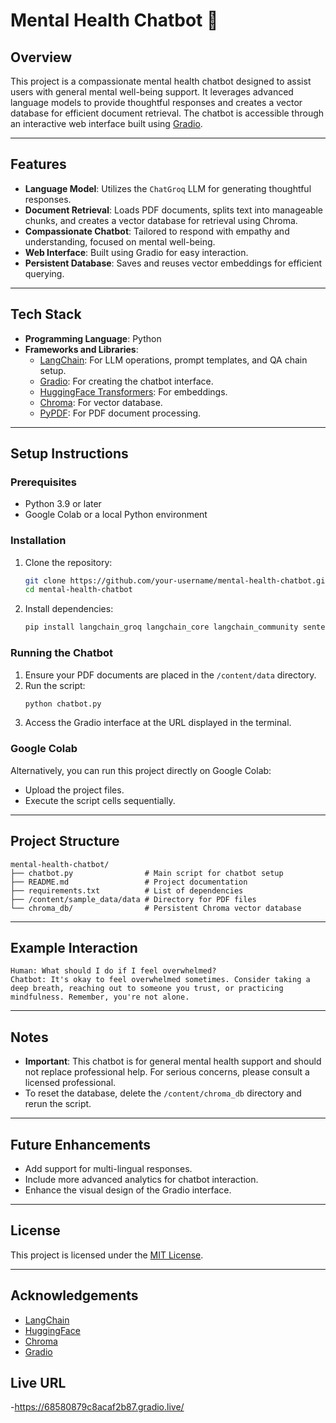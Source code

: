# Mental Health Chatbot 🤖

## Overview
This project is a compassionate mental health chatbot designed to assist users with general mental well-being support. It leverages advanced language models to provide thoughtful responses and creates a vector database for efficient document retrieval. The chatbot is accessible through an interactive web interface built using [Gradio](https://gradio.app/).

---

## Features
- **Language Model**: Utilizes the `ChatGroq` LLM for generating thoughtful responses.
- **Document Retrieval**: Loads PDF documents, splits text into manageable chunks, and creates a vector database for retrieval using Chroma.
- **Compassionate Chatbot**: Tailored to respond with empathy and understanding, focused on mental well-being.
- **Web Interface**: Built using Gradio for easy interaction.
- **Persistent Database**: Saves and reuses vector embeddings for efficient querying.

---

## Tech Stack
- **Programming Language**: Python
- **Frameworks and Libraries**:
  - [LangChain](https://langchain.com/): For LLM operations, prompt templates, and QA chain setup.
  - [Gradio](https://gradio.app/): For creating the chatbot interface.
  - [HuggingFace Transformers](https://huggingface.co/): For embeddings.
  - [Chroma](https://www.trychroma.com/): For vector database.
  - [PyPDF](https://pypi.org/project/pypdf/): For PDF document processing.

---

## Setup Instructions

### Prerequisites
- Python 3.9 or later
- Google Colab or a local Python environment

### Installation
1. Clone the repository:
   ```bash
   git clone https://github.com/your-username/mental-health-chatbot.git
   cd mental-health-chatbot
   ```

2. Install dependencies:
   ```bash
   pip install langchain_groq langchain_core langchain_community sentence_transformers chromadb pypdf gradio
   ```

### Running the Chatbot
1. Ensure your PDF documents are placed in the `/content/data` directory.
2. Run the script:
   ```bash
   python chatbot.py
   ```
3. Access the Gradio interface at the URL displayed in the terminal.

### Google Colab
Alternatively, you can run this project directly on Google Colab:
- Upload the project files.
- Execute the script cells sequentially.

---

## Project Structure
```
mental-health-chatbot/
├── chatbot.py                # Main script for chatbot setup
├── README.md                 # Project documentation
├── requirements.txt          # List of dependencies
├── /content/sample_data/data # Directory for PDF files
└── chroma_db/                # Persistent Chroma vector database
```

---

## Example Interaction
```
Human: What should I do if I feel overwhelmed?
Chatbot: It's okay to feel overwhelmed sometimes. Consider taking a deep breath, reaching out to someone you trust, or practicing mindfulness. Remember, you're not alone.
```

---

## Notes
- **Important**: This chatbot is for general mental health support and should not replace professional help. For serious concerns, please consult a licensed professional.
- To reset the database, delete the `/content/chroma_db` directory and rerun the script.

---

## Future Enhancements
- Add support for multi-lingual responses.
- Include more advanced analytics for chatbot interaction.
- Enhance the visual design of the Gradio interface.

---

## License
This project is licensed under the [MIT License](LICENSE).

---

## Acknowledgements
- [LangChain](https://langchain.com/)
- [HuggingFace](https://huggingface.co/)
- [Chroma](https://www.trychroma.com/)
- [Gradio](https://gradio.app/)

## Live URL
-https://68580879c8acaf2b87.gradio.live/
